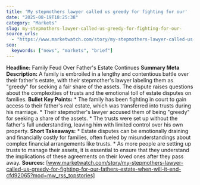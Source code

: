 ```yaml
---
title: 'My stepmothers lawyer called us greedy for fighting for our'
date: "2025-08-19T18:25:38"
category: "Markets"
slug: my-stepmothers-lawyer-called-us-greedy-for-fighting-for-our-
source_urls:
  - "https://www.marketwatch.com/story/my-stepmothers-lawyer-called-us-greedy-for-fighting-for-our-fathers-estate-when-will-it-end-cfd92065?mod=mw_rss_topstories"
seo:
  keywords: ["news", "markets", "brief"]
---
```

**Headline:** Family Feud Over Father's Estate Continues  **Summary Meta Description:** A family is embroiled in a lengthy and contentious battle over their father's estate, with their stepmother's lawyer labeling them as "greedy" for seeking a fair share of the assets. The dispute raises questions about the complexities of trusts and the emotional toll of estate disputes on families.  **Bullet Key Points:**  * The family has been fighting in court to gain access to their father's real estate, which was transferred into trusts during his marriage. * Their stepmother's lawyer accused them of being "greedy" for seeking a share of the assets. * The trusts were set up without the father's full understanding, leaving him with limited control over his own property.  **Short Takeaways:**  * Estate disputes can be emotionally draining and financially costly for families, often fueled by misunderstandings about complex financial arrangements like trusts. * As more people are setting up trusts to manage their assets, it is essential to ensure that they understand the implications of these agreements on their loved ones after they pass away.  **Sources:** [www.marketwatch.com/story/my-stepmothers-lawyer-called-us-greedy-for-fighting-for-our-fathers-estate-when-will-it-end-cfd92065?mod=mw_rss_topstories] 
